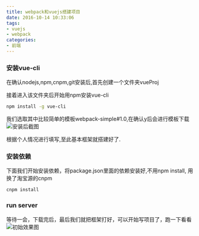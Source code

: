 ```yaml
---
title: webpack和vuejs搭建项目
date: 2016-10-14 10:33:06
tags:
- vuejs
- webpack
categories:
- 前端
---
```


### 安装vue-cli
在确认nodejs,npm,cnpm,git安装后,首先创建一个文件夹vueProj

接着进入该文件夹后开始用npm安装vue-cli
```bash
npm install -g vue-cli
```
我们选取其中比较简单的模板webpack-simple#1.0,在确认y后会进行模板下载
![安装后截图](http://oj171eydn.bkt.clouddn.com/picture.jpg)

根据个人情况进行填写,至此基本框架就搭建好了.

### 安装依赖
下面我们开始安装依赖，将package.json里面的依赖安装好,不用npm install, 用换了淘宝源的cnpm
```bash
cnpm install
```

### run server
等待一会，下载完后，最后我们就把框架打好，可以开始写项目了，跑一下看看
![初始效果图](http://oj171eydn.bkt.clouddn.com/show.jpg)
